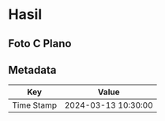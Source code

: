 # Hasil

## Foto C Plano


## Metadata

| Key        | Value               |
| ---------- | ------------------- |
| Time Stamp | 2024-03-13 10:30:00 |



